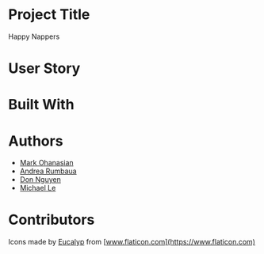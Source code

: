 # Project Title
Happy Nappers

# User Story


# Built With


# Authors
* [Mark Ohanasian](https://github.com/markohanesian) 
* [Andrea Rumbaua](https://github.com/arumbaua366)
* [Don Nguyen](https://github.com/TDPN)
* [Michael Le](https://github.com/michael20996)


# Contributors
Icons made by [Eucalyp](https://www.flaticon.com/authors/eucalyp) from [www.flaticon.com](https://www.flaticon.com)